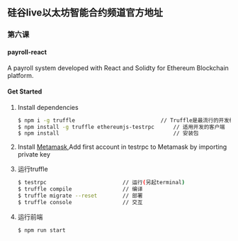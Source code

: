 ## 硅谷live以太坊智能合约频道官方地址

### 第六课

#### payroll-react

A payroll system developed with React and Solidty for Ethereum Blockchain platform. 

#### Get Started

1. Install dependencies

   ```bash
   $ npm i -g truffle              				// Truffle是最流行的开发框架
   $ npm install -g truffle ethereumjs-testrpc		// 适用开发的客户端
   $ npm install									// 安装包
   ```

2. Install [Metamask](https://metamask.io/),Add first account in testrpc to Metamask by importing private key

3. 运行truffle

   ```bash
   $ testrpc						// 运行(另起terminal)
   $ truffle compile				// 编译
   $ truffle migrate --reset		// 部署
   $ truffle console 				// 交互
   ```

4. 运行前端

   ```bash
   $ npm run start
   ```
